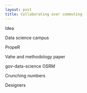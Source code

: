 ```yaml
---
layout: post
title: Collaborating over commuting
---
```


Idea

Data science campus

PropeR

Vahe and methodology paper

gov-data-science OSRM

Crunching numbers

Designers
